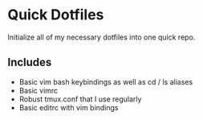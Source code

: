 Quick Dotfiles
=

Initialize all of my necessary dotfiles into one quick repo.

Includes
-

- Basic vim bash keybindings as well as cd / ls aliases
- Basic vimrc
- Robust tmux.conf that I use regularly
- Basic editrc with vim bindings

